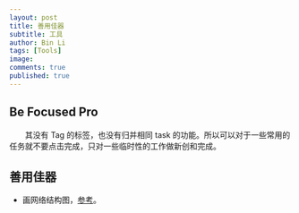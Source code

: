 ```yaml
---
layout: post
title: 善用佳器
subtitle: 工具
author: Bin Li
tags: [Tools]
image: 
comments: true
published: true
---
```


## Be Focused Pro
　　其没有 Tag 的标签，也没有归并相同 task 的功能。所以可以对于一些常用的任务就不要点击完成，只对一些临时性的工作做新创和完成。

## 善用佳器
* 画网络结构图，[参考](https://zhuanlan.zhihu.com/p/60146525)。